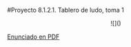 #Proyecto 8.1.2.1. Tablero de ludo, toma 1

<center>
![]()
</center>
        
[Enunciado en PDF][PDF]

[PDF]: https://raw.githubusercontent.com/gobstones/proyectos-jr/master/Proyectos/Cap.8/8.1.2.1.Tablero%20de%20ludo,%20toma%201/Recursos/description.pdf "Enunciado de 'Tablero de ludo, toma 1' en PDF"
